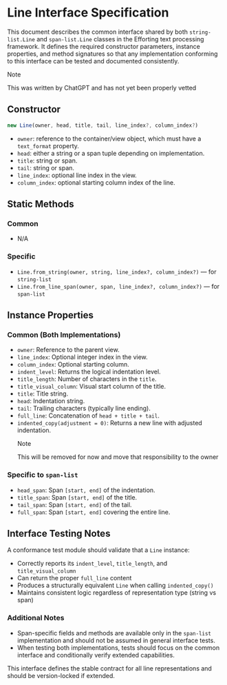 # Line Interface Specification

This document describes the common interface shared by both `string-list.Line` and `span-list.Line` classes in the Efforting text processing framework. It defines the required constructor parameters, instance properties, and method signatures so that any implementation conforming to this interface can be tested and documented consistently.
> [!NOTE]
> This was written by ChatGPT and has not yet been properly vetted

## Constructor

```js
new Line(owner, head, title, tail, line_index?, column_index?)
```
- `owner`: reference to the container/view object, which must have a `text_format` property.
- `head`: either a string or a span tuple depending on implementation.
- `title`: string or span.
- `tail`: string or span.
- `line_index`: optional line index in the view.
- `column_index`: optional starting column index of the line.

## Static Methods

### Common
- N/A

### Specific
- `Line.from_string(owner, string, line_index?, column_index?)` — for `string-list`
- `Line.from_line_span(owner, span, line_index?, column_index?)` — for `span-list`

## Instance Properties

### Common (Both Implementations)
- `owner`: Reference to the parent view.
- `line_index`: Optional integer index in the view.
- `column_index`: Optional starting column.
- `indent_level`: Returns the logical indentation level.
- `title_length`: Number of characters in the `title`.
- `title_visual_column`: Visual start column of the title.
- `title`: Title string.
- `head`: Indentation string.
- `tail`: Trailing characters (typically line ending).
- `full_line`: Concatenation of `head + title + tail`.
- `indented_copy(adjustment = 0)`: Returns a new line with adjusted indentation.
	> [!NOTE]
	> This will be removed for now and move that responsibility to the owner

### Specific to `span-list`
- `head_span`: Span `[start, end]` of the indentation.
- `title_span`: Span `[start, end]` of the title.
- `tail_span`: Span `[start, end]` of the tail.
- `full_span`: Span `[start, end]` covering the entire line.

## Interface Testing Notes

A conformance test module should validate that a `Line` instance:
- Correctly reports its `indent_level`, `title_length`, and `title_visual_column`
- Can return the proper `full_line` content
- Produces a structurally equivalent `Line` when calling `indented_copy()`
- Maintains consistent logic regardless of representation type (string vs span)

### Additional Notes

- Span-specific fields and methods are available only in the `span-list` implementation and should not be assumed in general interface tests.
- When testing both implementations, tests should focus on the common interface and conditionally verify extended capabilities.

This interface defines the stable contract for all line representations and should be version-locked if extended.

